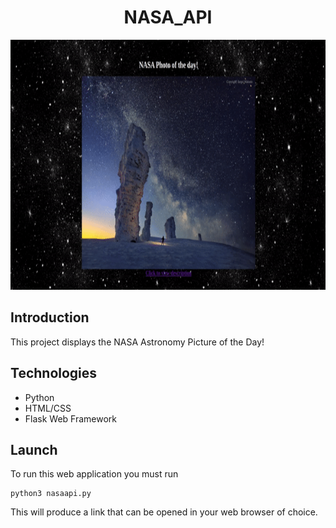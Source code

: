 <h1 align="center">NASA_API</h1>

<p align="center">
  <img src="images/stars.gif" width="800" height="400">
</p>


## Introduction

This project displays the NASA Astronomy Picture of the Day!

## Technologies
* Python
* HTML/CSS
* Flask Web Framework

## Launch
To run this web application you must run 
```
python3 nasaapi.py
```
This will produce a link that can be opened in your web browser of choice.

